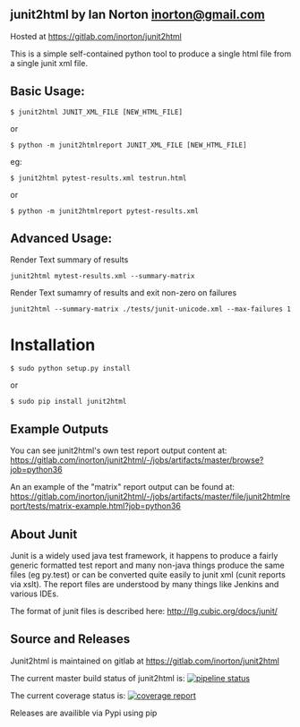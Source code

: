 junit2html by Ian Norton <inorton@gmail.com>
-------------------------------------------------------------

Hosted at https://gitlab.com/inorton/junit2html 

This is a simple self-contained python tool to
produce a single html file from a single junit xml file.

## Basic Usage:

```
$ junit2html JUNIT_XML_FILE [NEW_HTML_FILE]
```
or
```
$ python -m junit2htmlreport JUNIT_XML_FILE [NEW_HTML_FILE]
```

eg:

```
$ junit2html pytest-results.xml testrun.html
```
or
```
$ python -m junit2htmlreport pytest-results.xml
```

## Advanced Usage:

Render Text summary of results

```
junit2html mytest-results.xml --summary-matrix
```

Render Text sumamry of results and exit non-zero on failures

```
junit2html --summary-matrix ./tests/junit-unicode.xml --max-failures 1
```


# Installation

```
$ sudo python setup.py install
```
or
```
$ sudo pip install junit2html
```

## Example Outputs

You can see junit2html's own test report output content at:
https://gitlab.com/inorton/junit2html/-/jobs/artifacts/master/browse?job=python36

An an example of the "matrix" report output can be found at:
https://gitlab.com/inorton/junit2html/-/jobs/artifacts/master/file/junit2htmlreport/tests/matrix-example.html?job=python36


About Junit
-----------

Junit is a widely used java test framework, it happens to produce a fairly
generic formatted test report and many non-java things produce the same files
(eg py.test) or can be converted quite easily to junit xml (cunit reports via 
xslt). The report files are understood by many things like Jenkins and various
 IDEs.

The format of junit files is described here: http://llg.cubic.org/docs/junit/

Source and Releases
-------------------

Junit2html is maintained on gitlab at https://gitlab.com/inorton/junit2html

The current master build status of junit2html is:
 [![pipeline status](https://gitlab.com/inorton/junit2html/badges/master/pipeline.svg)](https://gitlab.com/inorton/junit2html/commits/master)

The current coverage status is:
 [![coverage report](https://gitlab.com/inorton/junit2html/badges/master/coverage.svg)](https://gitlab.com/inorton/junit2html/commits/master)



Releases are availible via Pypi using pip


